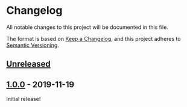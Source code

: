 # Changelog
All notable changes to this project will be documented in this file.

The format is based on [Keep a Changelog](https://keepachangelog.com/en/1.0.0/),
and this project adheres to [Semantic Versioning](https://semver.org/spec/v2.0.0.html).

## [Unreleased]

## [1.0.0] - 2019-11-19

Initial release!

[Unreleased]: https://github.com/cad97/thin-dst/compare/v1.0.0...HEAD
[1.0.0]: https://github.com/cad97/thin-dst/releases/tag/v1.0.0
